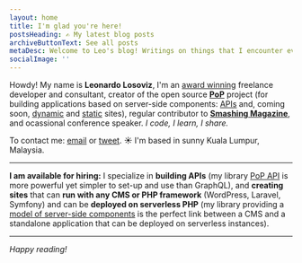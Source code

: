 ```yaml
---
layout: home
title: I'm glad you're here!
postsHeading: ✍️ My latest blog posts
archiveButtonText: See all posts
metaDesc: Welcome to Leo's blog! Writings on things that I encounter every day, from attending events, working on random projects, reading books, or anything noteworthy
socialImage: ''
---
```

Howdy! My name is **Leonardo Losoviz**, I'm an [award winning](https://www.smashingmagazine.com/2018/01/performance-challenge-winners-results/) freelance developer and consultant, creator of the open source **[PoP](https://github.com/leoloso/PoP)** project (for building applications based on server-side components: [APIs](https://github.com/getpop/api) and, coming soon, [dynamic](https://github.com/getpop/site) and [static](https://github.com/getpop/static-site-generator) sites), regular contributor to **[Smashing Magazine](https://www.smashingmagazine.com/author/leonardolosoviz/)**, and ocassional conference speaker. _I code, I learn, I share._

To contact me: [email](mailto:leo@getpop.org) or [tweet](https://twitter.com/losoviz). ☀️ I'm based in sunny Kuala Lumpur, Malaysia.

---

**I am available for hiring:** I specialize in **building APIs** (my library [PoP API](https://github.com/getpop/api) is more powerful yet simpler to set-up and use than GraphQL), and **creating sites** that can **run with any CMS or PHP framework** (WordPress, Laravel, Symfony) and can be **deployed on serverless PHP** (my library providing a [model of server-side components](https://github.com/getpop/component-model) is the perfect link between a CMS and a standalone application that can be deployed on serverless instances).

---

_Happy reading!_
